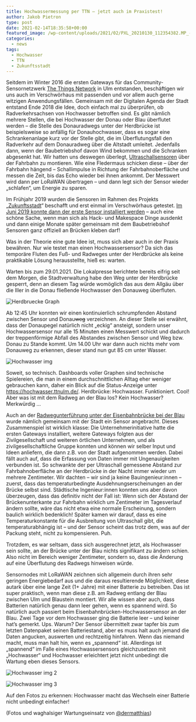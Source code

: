 ```yaml
---
title: Hochwassermessung per TTN – jetzt auch im Praxistest!
author: Jakob Pietron
type: post
date: 2021-02-14T18:35:58+00:00
featured_image: /wp-content/uploads/2021/02/PXL_20210130_112354382.MP_-768x1024.jpg
categories:
  - news
tags:
  - Hochwasser
  - TTN
  - Zukunftsstadt
---
```

Seitdem im Winter 2016 die ersten Gateways für das Community-Sensornetzwerk [The Things Network](https://thethingsnetwork.org/) in Ulm entstanden, beschäftigen wir uns auch im Verschwörhaus mit passenden und vor allem auch gerne witzigen Anwendungsfällen. Gemeinsam mit der Digitalen Agenda der Stadt entstand Ende 2018 die Idee, doch einfach mal zu überprüfen, ob Radverkehrsachsen von Hochwasser betroffen sind. Es gibt nämlich mehrere Stellen, die bei Hochwasser der Donau oder Blau überflutet werden – die Stelle des Donauradwegs unter der Herdbrücke ist beispielsweise so anfällig für Donauhochwasser, dass es sogar eine Schrankenanlage kurz vor der Stelle gibt, die im Überflutungsfall den Radverkehr auf dem Donauradweg über die Altstadt umleitet. Jedenfalls dann, wenn der Baubetriebshof davon Wind bekommen und die Schranken abgesenkt hat. Wir hatten uns deswegen überlegt, [Ultraschallsensoren](https://www.decentlab.com/products/ultrasonic-distance-/-level-sensor-for-lorawan) über der Fahrbahn zu montieren. Wie eine Fledermaus schicken diese – über der Fahrbahn hängend – Schallimpulse in Richtung der Fahrbahnoberfläche und messen die Zeit, bis das Echo wieder bei ihnen ankommt. Der Messwert wird dann per LoRaWAN übertragen – und dann legt sich der Sensor wieder „schlafen“, um Energie zu sparen.

Im Frühjahr 2019 wurden die Sensoren im Rahmen des Projekts „[Zukunftsstadt](https://www.zukunftsstadt-ulm.de/)“ beschafft und erst einmal im Verschwörhaus getestet. <a href="https://lora.ulm-digital.com/blog/hochwassermessung-in-ulm" data-cke-saved-href="https://lora.ulm-digital.com/blog/hochwassermessung-in-ulm">Im Juni 2019 konnte dann der erste Sensor installiert werden</a> – auch eine schöne Sache, wenn man sich als Hack- und Makespace Dinge ausdenkt und dann einige Monate später gemeinsam mit dem Baubetriebshof Sensoren ganz offiziell an Brücken kleben darf!

Was in der Theorie eine gute Idee ist, muss sich aber auch in der Praxis bewähren. Nur wie testet man einen Hochwassersensor? Da sich das temporäre Fluten des Fuß- und Radweges unter der Herdbrücke als keine praktikable Lösung herausstellte, hieß es: warten.

Warten bis zum 29.01.2021. Die Lokalpresse berichtete bereits eifrig seit dem Morgen, die Stadtverwaltung habe den Weg unter der Herdbrücke gesperrt, denn an diesem Tag würde womöglich das aus dem Allgäu über die Iller in die Donau fließende Hochwasser den Donauweg überfluten.

![Herdbruecke Graph](/wp-content/uploads/2021/02/2021-02-herdbruecke-graph.png)

Ab 12:45 Uhr konnten wir einen kontinuierlich schrumpfenden Abstand zwischen Sensor und Donau<s>weg</s> verzeichnen. An dieser Stelle sei erwähnt, dass der Donaupegel natürlich nicht &#8222;eckig&#8220; ansteigt, sondern unser Hochwassersensor nur alle 15 Minuten einen Messwert schickt und dadurch der treppenförmige Abfall des Abstandes zwischen Sensor und Weg bzw. Donau zu Stande kommt. Um 14.00 Uhr war dann auch nichts mehr vom Donauweg zu erkennen, dieser stand nun gut 85 cm unter Wasser.

![Hochwasser img](/wp-content/uploads/2021/02/PXL_20210130_121623172.MP_-1024x768.jpg)

Soweit, so technisch. Dashboards voller Graphen sind technische Spielereien, die man in einem durchschnittlichen Alltag eher weniger gebrauchen kann, daher ein Blick auf die Status-Anzeige unter <a href="https://hochwasser.ttnulm.de/" data-cke-saved-href="https://hochwasser.ttnulm.de/">https://hochwasser.ttnulm.de/</a>. Herdbrücke: Hochwasser. Funktioniert. Cool! Aber was ist mit dem Radweg an der Blau los? Kein Hochwasser? Merkwürdig &#8230;

Auch an der <a href="https://www.openstreetmap.org/?mlat=48.40386&mlon=9.94958#map=18/48.40386/9.94958" data-cke-saved-href="https://www.openstreetmap.org/?mlat=48.40386&mlon=9.94958#map=18/48.40386/9.94958">Radwegunterführung unter der Eisenbahnbrücke bei der Blau</a> wurde nämlich gemeinsam mit der Stadt ein Sensor angebracht. Dieses Zusammenspiel ist wirklich klasse: Die Unternehmerinitiative hatte die ersten Gateways installiert, weitere Gateways folgten aus der Zivilgesellschaft und weiteren örtlichen Unternehmen, und als zivilgesellschaftliche Gruppe konnten und können wir selber Input und Ideen anliefern, die dann z.B. von der Stadt aufgenommen werden. Dabei fällt auch auf, dass die Erfassung von Daten immer mit Ungenauigkeiten verbunden ist. So schwankte der per Ultraschall gemessene Abstand zur Fahrbahnoberfläche an der Herdbrücke in der Nacht immer wieder um mehrere Zentimeter. Wir dachten – wir sind ja keine Bauingenieur:innen – zuerst, dass das temperaturbedingte Ausdehnungserscheinungen an der Brücke selbst sind. Städtische Ingenieur:innen konnten uns aber davon überzeugen, dass das definitiv nicht der Fall ist: Wenn sich der Abstand der Brückenunterkante zur Fahrbahn wirklich um Zentimeter im Tagesverlauf ändern sollte, wäre das nicht etwa eine normale Erscheinung, sondern baulich wirklich bedenklich! Später kamen wir darauf, dass es eine Temperaturkonstante für die Ausbreitung von Ultraschall gibt, die temperaturabhängig ist – und der Sensor scheint das trotz dem, was auf der Packung steht, nicht zu kompensieren. Puh.

Trotzdem, es war seltsam, dass sich ausgerechnet jetzt, als Hochwasser sein sollte, an der Brücke unter der Blau nichts signifikant zu ändern schien. Also nicht im Bereich weniger Zentimeter, sondern so, dass die Änderung auf eine Überflutung des Radwegs hinweisen würde.

Sensornodes mit LoRaWAN zeichnen sich allgemein durch ihren sehr geringen Energiebedarf aus und die daraus resultierende Möglichkeit, diese autark über eine lange Zeit (1+ Jahre) mit einer Batterie zu betreiben. Das ist super praktisch, wenn man diese z.B. am Radweg entlang der Blau zwischen Ulm und Blaustein montiert. Wir alle wissen aber auch, dass Batterien natürlich genau dann leer gehen, wenn es spannend wird. So natürlich auch passiert beim Eisenbahnbrücken-Hochwassersensor an der Blau. Zwei Tage vor dem Hochwasser ging die Batterie leer – und keiner hat&#8217;s gemerkt. Ups. Warum? Der Sensor übermittelt zwar tapfer bis zum letzten Datenpaket seinen Batteriestand, aber es muss halt auch jemand die Daten angucken, auswerten und rechtzeitig hinfahren. Wenn das niemand macht, muss man halt hin, wenn es &#8222;spannend&#8220; ist. Allerdings ist &#8222;spannend&#8220; im Falle eines Hochwassersensors gleichzusetzen mit &#8222;Hochwasser&#8220; und Hochwasser erleichtert jetzt nicht unbedingt die Wartung eben dieses Sensors.

![Hochwasser img 2](/wp-content/uploads/2021/02/PXL_20210130_112838290.MP_-768x1024.jpg)

![Hochwasser img 3](/wp-content/uploads/2021/02/PXL_20210130_112809887.MP_-768x1024.jpg)

Auf den Fotos zu erkennen: Hochwasser macht das Wechseln einer Batterie nicht unbedingt einfacher!

(Fotos und waghalsiger Wartungseinsatz von [@dermatthias](https://twitter.com/dermatthias/))